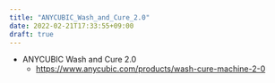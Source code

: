 ```yaml
---
title: "ANYCUBIC_Wash_and_Cure_2.0"
date: 2022-02-21T17:33:55+09:00
draft: true
---
```


* ANYCUBIC Wash and Cure 2.0
  * https://www.anycubic.com/products/wash-cure-machine-2-0
